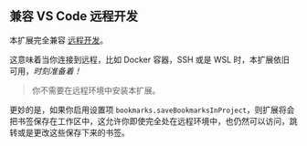 ## 兼容 VS Code 远程开发

本扩展完全兼容 [远程开发](https://code.visualstudio.com/docs/remote/remote-overview)。

这意味着当你连接到远程，比如 Docker 容器，SSH 或是 WSL 时，本扩展依旧可用，_时刻准备着！_

> 你不需要在远程环境中安装本扩展。

更妙的是，如果你启用设置项 `bookmarks.saveBookmarksInProject`，则扩展将会把书签保存在工作区中，这允许你即使完全处在远程环境中，也仍然可以访问，跳转或是更改这些保存下来的书签。
